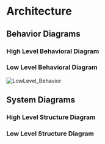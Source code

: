 # Architecture

## Behavior Diagrams

### High Level Behavioral Diagram



### Low Level Behavioral Diagram


![LowLevel_Behavior](https://user-images.githubusercontent.com/65659795/120634699-2da0ab00-c489-11eb-8b6d-b9c00e1c50c9.png)



## System Diagrams

### High Level Structure Diagram



### Low Level Structure Diagram


